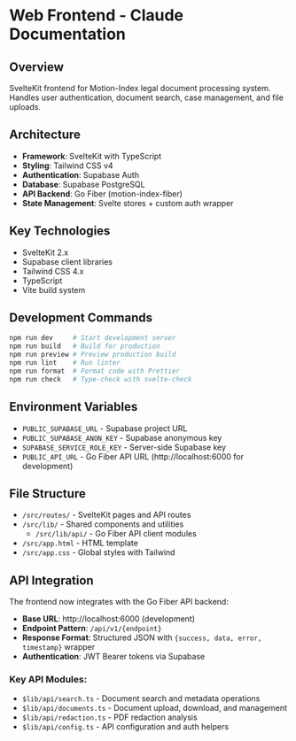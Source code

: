 # Web Frontend - Claude Documentation

## Overview
SvelteKit frontend for Motion-Index legal document processing system. Handles user authentication, document search, case management, and file uploads.

## Architecture
- **Framework**: SvelteKit with TypeScript
- **Styling**: Tailwind CSS v4
- **Authentication**: Supabase Auth
- **Database**: Supabase PostgreSQL
- **API Backend**: Go Fiber (motion-index-fiber)
- **State Management**: Svelte stores + custom auth wrapper

## Key Technologies
- SvelteKit 2.x
- Supabase client libraries
- Tailwind CSS 4.x
- TypeScript
- Vite build system

## Development Commands
```bash
npm run dev     # Start development server
npm run build   # Build for production
npm run preview # Preview production build
npm run lint    # Run linter
npm run format  # Format code with Prettier
npm run check   # Type-check with svelte-check
```

## Environment Variables
- `PUBLIC_SUPABASE_URL` - Supabase project URL
- `PUBLIC_SUPABASE_ANON_KEY` - Supabase anonymous key
- `SUPABASE_SERVICE_ROLE_KEY` - Server-side Supabase key
- `PUBLIC_API_URL` - Go Fiber API URL (http://localhost:6000 for development)

## File Structure
- `/src/routes/` - SvelteKit pages and API routes
- `/src/lib/` - Shared components and utilities
  - `/src/lib/api/` - Go Fiber API client modules
- `/src/app.html` - HTML template
- `/src/app.css` - Global styles with Tailwind

## API Integration

The frontend now integrates with the Go Fiber API backend:

- **Base URL**: http://localhost:6000 (development)
- **Endpoint Pattern**: `/api/v1/{endpoint}`
- **Response Format**: Structured JSON with `{success, data, error, timestamp}` wrapper
- **Authentication**: JWT Bearer tokens via Supabase

### Key API Modules:
- `$lib/api/search.ts` - Document search and metadata operations
- `$lib/api/documents.ts` - Document upload, download, and management
- `$lib/api/redaction.ts` - PDF redaction analysis
- `$lib/api/config.ts` - API configuration and auth helpers